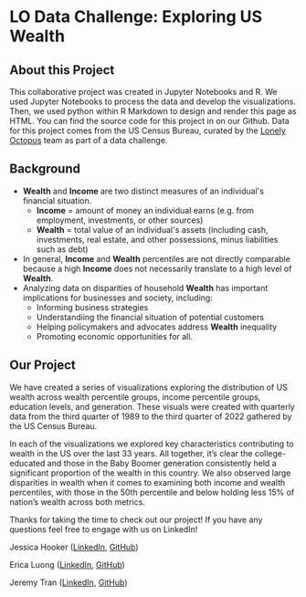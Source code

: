 # LO Data Challenge: Exploring US Wealth
## About this Project
This collaborative project was created in Jupyter Notebooks and R. We used Jupyter Notebooks to process the data and develop the visualizations. Then, we used python within R Markdown to design and render this page as HTML. You can find the source code for this project in on our Github. Data for this project comes from the US Census Bureau, curated by the [Lonely Octopus](https://www.lonelyoctopus.com/) team as part of a data challenge.

## Background
* **Wealth** and **Income** are two distinct measures of an individual's financial situation.  
    * **Income** = amount of money an individual earns (e.g. from employment, investments, or other sources)
    * **Wealth** = total value of an individual's assets (including cash, investments, real estate, and other possessions, minus liabilities such as debt)
* In general, **Income** and **Wealth** percentiles are not directly comparable because a high **Income** does not necessarily translate to a high level of **Wealth**. 
* Analyzing data on disparities of household **Wealth** has important implications for businesses and society, including:
  * Informing business strategies 
  * Understandiing the financial situation of potential customers
  * Helping policymakers and advocates address **Wealth** inequality 
  * Promoting economic opportunities for all. 
 
## Our Project
We have created a series of visualizations exploring the distribution of US wealth across wealth percentile groups, income percentile groups, education levels, and generation. These visuals were created with quarterly data from the third quarter of 1989 to the third quarter of 2022 gathered by the US Census Bureau.

In each of the visualizations we explored key characteristics contributing to wealth in the US over the last 33 years. All together, it’s clear the college-educated and those in the Baby Boomer generation consistently held a significant proportion of the wealth in this country. We also observed large disparities in wealth when it comes to examining both income and wealth percentiles, with those in the 50th percentile and below holding less 15% of nation’s wealth across both metrics.



Thanks for taking the time to check out our project! If you have any questions feel free to engage with us on LinkedIn!

Jessica Hooker ([LinkedIn](https://www.linkedin.com/in/jessica-hooker-phd/), [GitHub](https://github.com/j-hook))

Erica Luong ([LinkedIn](https://www.linkedin.com/in/ericaaluong), [GitHub](https://github.com/ericaluong/))

Jeremy Tran ([LinkedIn](https://www.linkedin.com/in/jeremy-tran-501503246/), [GitHub](https://github.com/fishingboatman))
